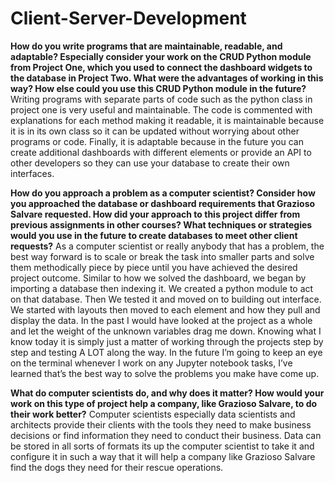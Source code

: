 # Client-Server-Development

**How do you write programs that are maintainable, readable, and adaptable? Especially consider your work on the CRUD Python module from Project One, which you used to connect the dashboard widgets to the database in Project Two. What were the advantages of working in this way? How else could you use this CRUD Python module in the future?**
Writing programs with separate parts of code such as the python class in project one is very useful and maintainable. The code is commented with explanations for each method making it readable, it is maintainable because it is in its own class so it can be updated without worrying about other programs or code. Finally, it is adaptable because in the future you can create additional dashboards with different elements or provide an API to other developers so they can use your database to create their own interfaces.

**How do you approach a problem as a computer scientist? Consider how you approached the database or dashboard requirements that Grazioso Salvare requested. How did your approach to this project differ from previous assignments in other courses? What techniques or strategies would you use in the future to create databases to meet other client requests?**
As a computer scientist or really anybody that has a problem, the best way forward is to scale or break the task into smaller parts and solve them methodically piece by piece until you have achieved the desired project outcome. Similar to how we solved the dashboard, we began by importing a database then indexing it. We created a python module to act on that database. Then We tested it and moved on to building out interface. We started with layouts then moved to each element and how they pull and display the data. In the past I would have looked at the project as a whole and let the weight of the unknown variables drag me down. Knowing what I know today it is simply just a matter of working through the projects step by step and testing A LOT along the way. In the future I’m going to keep an eye on the terminal whenever I work on any Jupyter notebook tasks, I’ve learned that’s the best way to solve the problems you make have come up.


**What do computer scientists do, and why does it matter? How would your work on this type of project help a company, like Grazioso Salvare, to do their work better?**
Computer scientists especially data scientists and architects provide their clients with the tools they need to make business decisions or find information they need to conduct their business. Data can be stored in all sorts of formats its up the computer scientist to take it and configure it in such a way that it will help a company like Grazioso Salvare find the dogs they need for their rescue operations.

